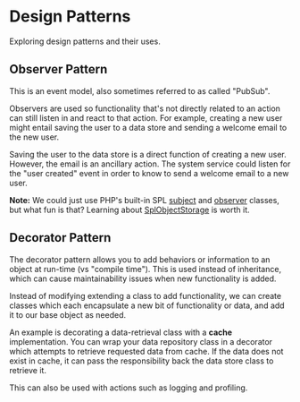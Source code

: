 # Design Patterns

Exploring design patterns and their uses.

## Observer Pattern

This is an event model, also sometimes referred to as called "PubSub".

Observers are used so functionality that's not directly related to an action can still listen in and react to that action. For example, creating a new user might entail saving the user to a data store and sending a welcome email to the new user.

Saving the user to the data store is a direct function of creating a new user. However, the email is an ancillary action.  The system service could listen for the "user created" event in order to know to send a welcome email to a new user.

**Note:** We could just use PHP's built-in SPL [subject](http://de.php.net/manual/en/class.splsubject.php) and [observer](http://de.php.net/manual/en/class.splobserver.php) classes, but what fun is that? Learning about [SplObjectStorage](http://de.php.net/manual/en/class.splobjectstorage.php) is worth it.

## Decorator Pattern

The decorator pattern allows you to add behaviors or information to an object at run-time (vs "compile time"). This is used instead of inheritance, which can cause maintainability issues when new functionality is added.

Instead of modifying extending a class to add functionality, we can create classes which each encapsulate a new bit of functionality or data, and add it to our base object as needed.

An example is decorating a data-retrieval class with a **cache** implementation. You can wrap your data repository class in a decorator which attempts to retrieve requested data from cache. If the data does not exist in cache, it can pass the responsibility back the data store class to retrieve it.

This can also be used with actions such as logging and profiling.